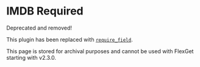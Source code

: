 # IMDB Required

<div class="alert alert-danger" role="alert">Deprecated and removed!
</div>

This plugin has been replaced with [`require_field`](/Plugins/require_field).

This page is stored for archival purposes and cannot be used with FlexGet starting with v2.3.0.